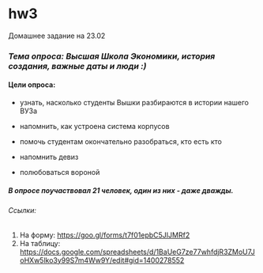 # hw3
Домашнее задание на 23.02
### _Тема опроса: Высшая Школа Экономики, история создания, важные даты и люди :)_
#### Цели опроса:
+ узнать, насколько студенты Вышки разбираются в истории нашего ВУЗа
- напомнить, как устроена система корпусов
+ помочь студентам окончательно разобраться, кто есть кто
- напомнить девиз
+ полюбоваться вороной
##### _В опросе поучаствовал 21 человек, один из них - даже дважды._
###### *Ссылки:*
1. На форму: https://goo.gl/forms/t7f01epbC5JIJMRf2
2. На таблицу: https://docs.google.com/spreadsheets/d/1BaUeG7ze77whfdjR3ZMoU7JoHXw5lko3y99S7m4Ww9Y/edit#gid=1400278552
